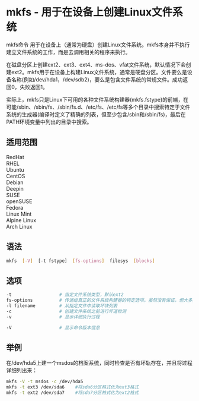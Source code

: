 # mkfs - 用于在设备上创建Linux文件系统

mkfs命令 用于在设备上（通常为硬盘）创建Linux文件系统。mkfs本身并不执行建立文件系统的工作，而是去调用相关的程序来执行。

在磁盘分区上创建ext2、ext3、ext4、ms-dos、vfat文件系统，默认情况下会创建ext2。mkfs用于在设备上构建Linux文件系统，通常是硬盘分区。文件要么是设备名称(例如/dev/hda1，/dev/sdb2)，要么是包含文件系统的常规文件。成功返回0，失败返回1。

实际上，mkfs只是Linux下可用的各种文件系统构建器(mkfs.fstype)的前端，在可能/sbin、/sbin/fs、/sbin/fs.d、/etc/fs、/etc/fs等多个目录中搜索特定于文件系统的生成器(编译时定义了精确的列表，但至少包含/sbin和/sbin/fs)，最后在PATH环境变量中列出的目录中搜索。

## 适用范围

<!-- <div class="svg linux">Linux</div> -->
<div class="svg redhat">RedHat</div>
<div class="svg rhel">RHEL</div>
<div class="svg ubuntu">Ubuntu</div>
<div class="svg centos">CentOS</div>
<div class="svg debian">Debian</div>
<div class="svg deepin">Deepin</div>
<div class="svg suse">SUSE</div>
<div class="svg opensuse">openSUSE</div>
<div class="svg fedora">Fedora</div>
<div class="svg linuxmint">Linux Mint</div>
<!-- <div class="svg mxlinux">MX Linux</div> -->
<div class="svg alpinelinux">Alpine Linux</div>
<div class="svg archlinux">Arch Linux</div>

## 语法

``` bash
mkfs  [-V]  [-t fstype]  [fs-options]  filesys  [blocks]
```

## 选项

``` bash
-t                  # 指定文件系统类型，默认ext2
fs-options          # 传递给真正的文件系统构建器的特定选项。虽然没有保证，但大多数文件系统构建器都支持下列选项
-l filename         # 从指定文件中读取坏块列表
-c                  # 创建文件系统之前进行坏道检测
-v                  # 显示详细执行过程

-V                  # 显示命令版本信息
```
## 举例
在/dev/hda5上建一个msdos的档案系统，同时检查是否有坏轨存在，并且将过程详细列出来：
``` bash
mkfs -V -t msdos -c /dev/hda5
mkfs -t ext3 /dev/sda6    #将sda6分区格式化为ext3格式
mkfs -t ext2 /dev/sda7    #将sda7分区格式化为ext2格式
```
